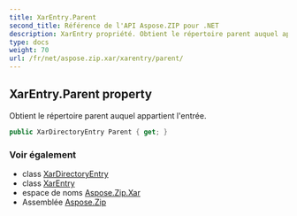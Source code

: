 ```yaml
---
title: XarEntry.Parent
second_title: Référence de l'API Aspose.ZIP pour .NET
description: XarEntry propriété. Obtient le répertoire parent auquel appartient lentrée.
type: docs
weight: 70
url: /fr/net/aspose.zip.xar/xarentry/parent/
---
```

## XarEntry.Parent property

Obtient le répertoire parent auquel appartient l'entrée.

```csharp
public XarDirectoryEntry Parent { get; }
```

### Voir également

* class [XarDirectoryEntry](../../xardirectoryentry/)
* class [XarEntry](../)
* espace de noms [Aspose.Zip.Xar](../../xarentry/)
* Assemblée [Aspose.Zip](../../../)


